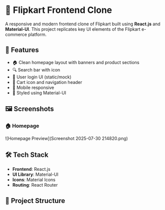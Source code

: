 # 🛒 Flipkart Frontend Clone

A responsive and modern frontend clone of Flipkart built using **React.js** and **Material-UI**. This project replicates key UI elements of the Flipkart e-commerce platform.

## 🚀 Features

- 🏠 Clean homepage layout with banners and product sections  
- 🔍 Search bar with icon  
- 🧑 User login UI (static/mock)  
- 🛒 Cart icon and navigation header  
- 📱 Mobile responsive  
- 🎨 Styled using Material-UI

## 🖼️ Screenshots

### 🏠 Homepage
 ![Homepage Preview](Screenshot 2025-07-30 214820.png)


## 🛠️ Tech Stack

- **Frontend**: React.js  
- **UI Library**: Material-UI  
- **Icons**: Material Icons  
- **Routing**: React Router

## 📁 Project Structure

